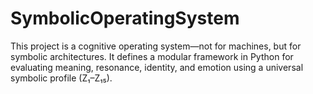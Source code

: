 # SymbolicOperatingSystem
This project is a cognitive operating system—not for machines, but for symbolic architectures. It defines a modular framework in Python for evaluating meaning, resonance, identity, and emotion using a universal symbolic profile (Z₁–Z₁₅).
